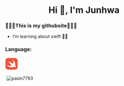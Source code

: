 
  <h1 align="center">Hi 👋, I'm Junhwa</h1>
  <h3>👨🏻‍💻This is my githubsite👨🏻‍💻</h3>

   - I’m learning about swift 🧑🏻

<h3 align="left">Language:</h3>
<a href="https://developer.apple.com/swift/" target="_blank"> <img src="https://raw.githubusercontent.com/devicons/devicon/master/icons/swift/swift-original.svg" alt="swift" width="40" height="40"/> </a>

<p>&nbsp;<img align="center" src="https://github-readme-stats.vercel.app/api?username=pasin7793&show_icons=true&theme=shades-of-purple&locale=en" alt="pasin7793" /></p>


